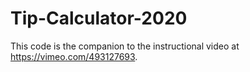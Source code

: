 # Tip-Calculator-2020

This code is the companion to the instructional video at https://vimeo.com/493127693.  
